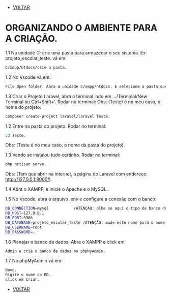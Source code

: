- [VOLTAR](documentatian.md)
# ORGANIZANDO O AMBIENTE PARA A CRIAÇÃO.
1.1 Na unidade C: crie uma pasta para armazenar o seu sistema. Ex: projeto_escolar_teste. vá em:

```sh
C/xmpp/htdocs/crie a pasta.
```
1.2 No Vscode vá em:
```sh
File Open folder. Abra a unidade C/xmpp/htdocs.	E selecione a pasta que foi criada, no caso: projeto_escolar_teste.
```
	
1.3 Criar o Projeto Laravel, abra o terminal indo em .../Terminal/New Terminal ou  Ctrl+Shift+'. Rodar no terminal: Obs: (Teste) é no meu caso, o nome do projeto.
```sh
composer create-project laravel/laravel Teste.
```
1.2 Entre na pasta do projeto: Rodar no terminal:
```sh
cd Teste.
```
Obs: (Teste é no meu caso, o nome da pasta do projeto).

1.3 Vendo se instalou tudo certinho. Rodar no terminal:
```sh
php artisan serve.
```
Obs: (Tem que abrir na internet, a página do Laravel com endereço: http://127.0.0.1:8000/).

1.4 Abra o XAMPP, e inicie o Apache e o MySQL..

1.5 No Vscode, abra o arquivo .env e configure a conexão com o banco:
```sh
DB_CONNECTION=mysql 		  /ATENÇÃO: olhe se aqui o tipo de banco de dados em relação ao nome
DB_HOST=127.0.0.1
DB_PORT=3306
DB_DATABASE=projeto_escolar_teste /ATENÇÃO: mude este nome para o nome do Banco de Dados que você irar criar, tire os (#) são cometarios
DB_USERNAME=root
DB_PASSWORD=.
```

1.6 Planejar o banco de dados, Abra o XAMPP e click em:
```sh
Admin e crie o banco de dados no phpMyAdmin.
```
 
1.7 No phpMyAdmin vá em:
```sh
Novo.
Digite o nome do BD.
click em Criar.
```
- [VOLTAR](documentatian.md)